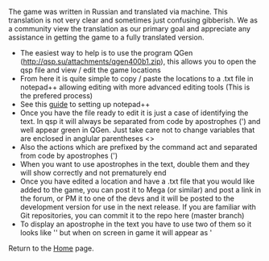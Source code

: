 The game was written in Russian and translated via machine. This translation is not very clear and sometimes just confusing gibberish. We as a community view the translation as our primary goal and appreciate any assistance in getting the game to a fully translated version.


- The easiest way to help is to use the program QGen (http://qsp.su/attachments/qgen400b1.zip), this allows you to open the qsp file and view / edit the game locations
- From here it is quite simple to copy / paste the locations to a .txt file in notepad++ allowing editing with more advanced editing tools (This is the prefered process)
- See this [guide](notepad++) to setting up notepad++
- Once you have the file ready to edit it is just a case of identifying the text. In qsp it will always be separated from code by apostrophes (') and well appear green in QGen. Just take care not to change variables that are enclosed in anglular parentheses <<example>>
- Also the actions which are prefixed by the command act and separated from code by apostrophes (')
- When you want to use apostrophes in the text, double them and they will show correctly and not prematurely end
- Once you have edited a location and have a .txt file that you would like added to the game, you can post it to Mega (or similar) and post a link in the forum, or PM it to one of the devs and it will be posted to the development version for use in the next release. If you are familiar with Git repositories, you can commit it to the repo here (master branch)
- To display an apostrophe in the text you have to use two of them so it looks like '' but when on screen in game it will appear as '


Return to the [Home](home) page.